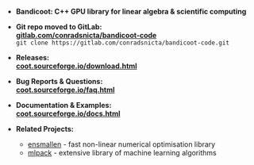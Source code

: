 * **Bandicoot: C++ GPU library for linear algebra & scientific computing**

* **Git repo moved to GitLab:**  
[**gitlab.com/conradsnicta/bandicoot-code**](http://gitlab.com/conradsnicta/bandicoot-code)  
`git clone https://gitlab.com/conradsnicta/bandicoot-code.git`  

* **Releases:**  
[**coot.sourceforge.io/download.html**](http://coot.sourceforge.io/download.html)

* **Bug Reports & Questions:**  
[**coot.sourceforge.io/faq.html**](http://coot.sourceforge.io/faq.html)

* **Documentation & Examples:**  
[**coot.sourceforge.io/docs.html**](http://coot.sourceforge.io/docs.html)

* **Related Projects:**
  - [ensmallen](https://ensmallen.org) - fast non-linear numerical optimisation library
  - [mlpack](https://mlpack.org) - extensive library of machine learning algorithms
